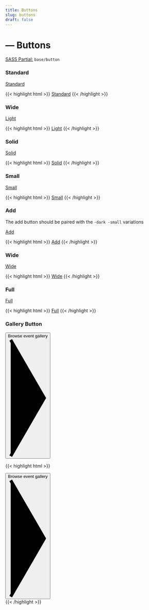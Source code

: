 ```yaml
---
title: Buttons
slug: buttons
draft: false
---
```


<!-- Header -->
<div class="styleguide__content">
  <h1>— Buttons</h1>
  <p><u>SASS Partial:</u> <code>base/button</code></p>

  <h3>Standard</h3>
</div>

<!-- Result -->
<div class="styleguide__result">
  <a href="#" class="btn">Standard</a>
</div>

<!-- Markup -->

{{< highlight html  >}}
<a href="#" class="btn">Standard</a>
{{< /highlight >}}

<!-- Header -->
<div class="styleguide__content">
  <h3>Wide</h3>
</div>

<!-- Result -->
<div class="styleguide__result">
  <a href="#" class="btn -light">Light</a>
</div>

<!-- Markup -->

{{< highlight html  >}}
<a href="#" class="btn -light">Light</a>
{{< /highlight >}}

<!-- Header -->
<div class="styleguide__content">
  <h3>Solid</h3>
</div>

<!-- Result -->
<div class="styleguide__result">
  <a href="#" class="btn -solid">Solid</a>
</div>

<!-- Markup -->

{{< highlight html  >}}
<a href="#" class="btn -solid">Solid</a>
{{< /highlight >}}

<!-- Header -->
<div class="styleguide__content">
  <h3>Small</h3>
</div>

<!-- Result -->
<div class="styleguide__result">
  <a href="#" class="btn -small">Small</a>
</div>

<!-- Markup -->

{{< highlight html  >}}
<a href="#" class="btn -small">Small</a>
{{< /highlight >}}

<!-- Header -->
<div class="styleguide__content">
  <h3>Add</h3>
  <p>
    The add button should be paired with the
    <code>-dark -small</code> variations
  </p>
</div>
<!-- Result -->
<div class="styleguide__result">
  <a href="#" class="btn -add -dark -small">
    Add
  </a>
</div>

<!-- Markup -->

{{< highlight html  >}}
<a href="#" class="btn -add -dark -small">Add</a>
{{< /highlight >}}

<!-- Header -->
<div class="styleguide__content">
  <h3>Wide</h3>
</div>
<!-- Result -->
<div class="styleguide__result">
  <a href="#" class="btn -wide">Wide</a>
</div>

<!-- Markup -->

{{< highlight html  >}}
<a href="#" class="btn -wide">Wide</a>
{{< /highlight >}}

<!-- Header -->
<div class="styleguide__content">
  <h3>Full</h3>
</div>
<!-- Result -->
<div class="styleguide__result">
  <a href="#" class="btn -full">Full</a>
</div>

<!-- Markup -->

{{< highlight html  >}}
<a href="#" class="btn -full">Full</a>
{{< /highlight >}}

<!-- Header -->
<div class="styleguide__content">
  <h3>Gallery Button</h3>
</div>
<!-- Result -->
<div class="styleguide__result">
  <div class="btn--gallery">
    <div class="gallery-stack">     
      <div class="gallery-stack__item">
          <img src="/dist/assets/img/fpo-03.jpg" alt="">
      </div> 
      <div class="gallery-stack__item">
          <img src="/dist/assets/img/fpo-06.jpg" alt="">
      </div>
    </div>
    <button class="link -icon -green">
      <span class="text">Browse event gallery</span><span class="icon | icon--arrow -xs -stroke-4"><svg xmlns="http://www.w3.org/2000/svg" viewBox="0 0 13 39"><polyline stroke="currentColor" class="stroke" points="0.9,38.5 11.9,19.5 0.9,0.5 "/></svg></span>
    </button>
  </div>
</div>

<!-- Markup -->

{{< highlight html  >}}

<div class="btn--gallery">
  <div class="gallery-stack">     
    <div class="gallery-stack__item">
        <img src="/dist/assets/img/fpo-03.jpg" alt="">
    </div> 
    <div class="gallery-stack__item">
        <img src="/dist/assets/img/fpo-06.jpg" alt="">
    </div>
  </div>
  <button class="link -icon -green">
    <span class="text">Browse event gallery</span><span class="icon | icon--arrow -xs -stroke-4"><svg xmlns="http://www.w3.org/2000/svg" viewBox="0 0 13 39"><polyline stroke="currentColor" class="stroke" points="0.9,38.5 11.9,19.5 0.9,0.5 "/></svg></span>
  </button>
</div>
{{< /highlight >}}

